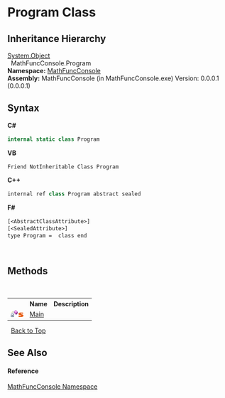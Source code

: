 # Program Class
 


## Inheritance Hierarchy
<a href="http://msdn2.microsoft.com/en-us/library/e5kfa45b" target="_blank">System.Object</a><br />&nbsp;&nbsp;MathFuncConsole.Program<br />
**Namespace:**&nbsp;<a href="e1e550fa-0852-3f46-1463-636e9bae4eac">MathFuncConsole</a><br />**Assembly:**&nbsp;MathFuncConsole (in MathFuncConsole.exe) Version: 0.0.0.1 (0.0.0.1)

## Syntax

**C#**<br />
``` C#
internal static class Program
```

**VB**<br />
``` VB
Friend NotInheritable Class Program
```

**C++**<br />
``` C++
internal ref class Program abstract sealed
```

**F#**<br />
``` F#
[<AbstractClassAttribute>]
[<SealedAttribute>]
type Program =  class end
```

<br />

## Methods
&nbsp;<table><tr><th></th><th>Name</th><th>Description</th></tr><tr><td>![Private method](media/privmethod.gif "Private method")![Static member](media/static.gif "Static member")</td><td><a href="3857ae2c-3b7d-f357-5675-2fec8a7bd84d">Main</a></td><td /></tr></table>&nbsp;
<a href="#program-class">Back to Top</a>

## See Also


#### Reference
<a href="e1e550fa-0852-3f46-1463-636e9bae4eac">MathFuncConsole Namespace</a><br />